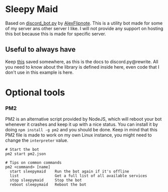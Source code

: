 # Sleepy Maid
Based on [discord_bot.py](https://github.com/AlexFlipnote/discord_bot.py) by [AlexFlipnote](https://github.com/AlexFlipnote). This is a utility bot made for some of my server ans other server I like. I will not provide any support on hosting this bot because this is made for specific server.


## Useful to always have
Keep [this](https://discordpy.readthedocs.io/en/latest/) saved somewhere, as this is the docs to discord.py@rewrite.
All you need to know about the library is defined inside here, even code that I don't use in this example is here.

# Optional tools
### PM2
PM2 is an alternative script provided by NodeJS, which will reboot your bot whenever it crashes and keep it up with a nice status. You can install it by doing `npm install -g pm2` and you should be done. Keep in mind that this PM2 file is made to work on my own Linux instance, you might need to change the `interpreter` value.
```
# Start the bot
pm2 start pm2.json

# Tips on common commands
pm2 <command> [name]
  start sleepymaid    Run the bot again if it's offline
  list                Get a full list of all available services
  stop sleepymaid     Stop the bot
  reboot sleepymaid   Reboot the bot
```
